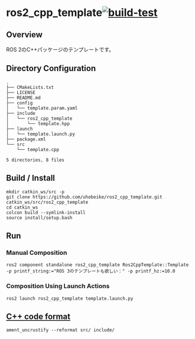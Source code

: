 # ros2_cpp_template[![build-test](https://github.com/uhobeike/ros2_cpp_template/actions/workflows/build-test.yaml/badge.svg)](https://github.com/uhobeike/ros2_cpp_template/actions/workflows/build-test.yaml)

## Overview
ROS 2のC++パッケージのテンプレートです。

## Directory Configuration
```
.
├── CMakeLists.txt
├── LICENSE
├── README.md
├── config
│   └── template.param.yaml
├── include
│   └── ros2_cpp_template
│       └── template.hpp
├── launch
│   └── template.launch.py
├── package.xml
└── src
    └── template.cpp

5 directories, 8 files
```

## Build / Install

```
mkdir catkin_ws/src -p
git clone https://github.com/uhobeike/ros2_cpp_template.git catkin_ws/src/ros2_cpp_template
cd catkin_ws
colcon build --symlink-install
source install/setup.bash
```

## Run

### Manual Composition

```
ros2 component standalone ros2_cpp_template Ros2CppTemplate::Template -p printf_string:="ROS 3のテンプレートも欲しい：" -p printf_hz:=10.0
```

### Composition Using Launch Actions
```
ros2 launch ros2_cpp_template template.launch.py
```

## [C++ code format](https://autowarefoundation.gitlab.io/autoware.auto/AutowareAuto/contributor-guidelines.html#contributors-guidelines-formatting)
```
ament_uncrustify --reformat src/ include/
```